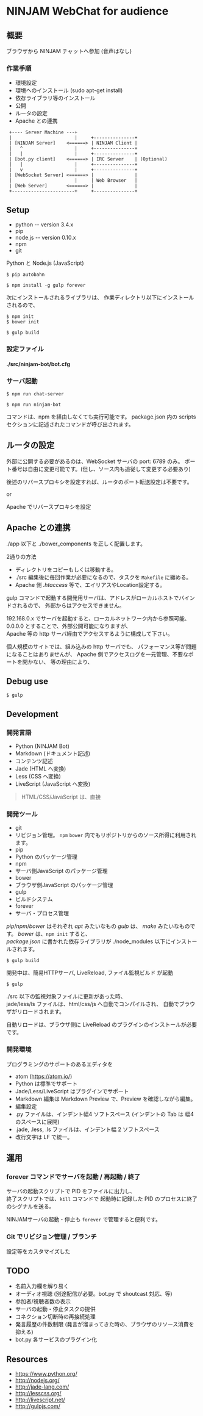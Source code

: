 # NINJAM WebChat for audience

## 概要

 ブラウザから NINJAM チャットへ参加 (音声はなし)

### 作業手順

 - 環境設定
  - 環境へのインストール (sudo apt-get install)
  - 依存ライブラリ等のインストール
 - 公開
  - ルータの設定
  - Apache との連携



```
 +---- Server Machine ---+
 |                       |     +---------------+
 | [NINJAM Server]    <======> | NINJAM Client |
 |   ^                   |     +---------------+
 |   |                   |     +---------------+
 | [bot.py client]    <======> | IRC Server    | (Optional)
 |   |                   |     +---------------+
 |   v                   |     +---------------+
 | [WebSocket Server] <======> |               |
 |                       |     | Web Browser   |
 | [Web Server]       <======> |               |
 +-----------------------+     +---------------+
```

## Setup

 - python -- version 3.4.x
  - pip
 - node.js -- version 0.10.x
  - npm
 - git

 Python と Node.js (JavaScript)



```
$ pip autobahn
```

```
$ npm install -g gulp forever
```


次にインストールされるライブラリは、
作業ディレクトリ以下にインストールされるので、

```
$ npm init
$ bower init
```


```
$ gulp build
```

### 設定ファイル

#### ./src/ninjam-bot/bot.cfg



### サーバ起動

```
$ npm run chat-server
```

```
$ npm run ninjam-bot
```

 コマンドは、npm を経由しなくても実行可能です。
 package.json 内の scripts セクションに記述されたコマンドが呼び出されます。


## ルータの設定

 外部に公開する必要があるのは、WebSocket サーバの port: 6789 のみ。
 ポート番号は自由に変更可能です。(但し、ソース内も追従して変更する必要あり)

 後述のリバースプロキシを設定すれば、ルータのポート転送設定は不要です。

 or

 Apache でリバースプロキシを設定

## Apache との連携

 ./app 以下と ./bower_components を正しく配置します。

 2通りの方法

 - ディレクトリをコピーもしくは移動する。
  - ./src 編集後に毎回作業が必要になるので、タスクを `Makefile` に纏める。
 - Apache 側 _.htaccess_ 等で、エイリアスやLocation設定する。


 gulp コマンドで起動する開発用サーバは、アドレスがローカルホストでバインドされるので、
 外部からはアクセスできません。

 192.168.0.x でサーバを起動すると、ローカルネットワーク内から参照可能、
 0.0.0.0 とすることで、外部公開可能になりますが、  
 Apache 等の http サーバ経由でアクセスするように構成して下さい。

 個人規模のサイトでは、組み込みの http サーバでも、
 パフォーマンス等が問題になることはありませんが、
 Apache 側でアクセスログを一元管理、不要なポートを開かない、
 等の理由により、



## Debug use


```
$ gulp
```

## Development

### 開発言語

 - Python (NINJAM Bot)
 - Markdown (ドキュメント記述)
 - コンテンツ記述
  - Jade (HTML へ変換)
  - Less (CSS へ変換)
  - LiveScript (JavaScript へ変換)


> HTML/CSS/JavaScript は、直接

### 開発ツール

 - git
  - リビジョン管理。
    `npm` `bower` 内でもリポジトリからのソース所得に利用されます。
 - pip
  - Python のパッケージ管理
 - npm
  - サーバ側JavaScript のパッケージ管理
 - bower
  - ブラウザ側JavaScript のパッケージ管理
 - gulp
  - ビルドシステム
 - forever
  - サーバ・プロセス管理

 _pip_/_npm_/_bower_ はそれぞれ _apt_ みたいなもの
 _gulp_ は、 _make_ みたいなものです。
 _bower_ は、`npm init` すると、  
 _package.json_ に書かれた依存ライブラリが ./node_modules 以下にインストールされます。


```
$ gulp build
```

 開発中は、簡易HTTPサーバ, LiveReload, ファイル監視ビルド が起動

```
$ gulp
```

 ./src 以下の監視対象ファイルに更新があった時、  
 jade/less/ls ファイルは、html/css/js へ自動でコンパイルされ、
 自動でブラウザがリロードされます。

 自動リロードは、ブラウザ側に LiveReload のプラグインのインストールが必要です。


### 開発環境

 プログラミングのサポートのあるエディタを

 - atom (https://atom.io/)
  - Python は標準でサポート
  - Jade/Less/LiveScript はプラグインでサポート
  - Markdown 編集は Markdown Preview で、Preview を確認しながら編集。
 - 編集設定
  - .py ファイルは、インデント幅4 ソフトスペース (インデントの Tab は 幅4 のスペースに展開)
  - .jade, .less, .ls ファイルは、インデント幅 2 ソフトスペース
  - 改行文字は LF で統一。

## 運用

### forever コマンドでサーバを起動 / 再起動 / 終了

 サーバの起動スクリプトで PID をファイルに出力し、  
 終了スクリプトでは、`kill` コマンドで 起動時に記録した PID のプロセスに終了のシグナルを送る。



 NINJAMサーバの起動・停止も `forever` で管理すると便利です。


### Git でリビジョン管理 / ブランチ

 設定等をカスタマイズした




## TODO

 - 名前入力欄を解り易く
 - オーディオ視聴 (別途配信が必要。bot.py で shoutcast 対応、等)
 - 参加者/視聴者数の表示
 - サーバの起動・停止タスクの提供
 - コネクション切断時の再接続処理
 - 発言履歴の件数制限 (発言が溜まってきた時の、ブラウザのリソース消費を抑える)
 - bot.py 各サービスのプラグイン化

## Resources

 - https://www.python.org/
 - http://nodejs.org/
 - http://jade-lang.com/
 - http://lesscss.org/
 - http://livescript.net/
 - http://gulpjs.com/
